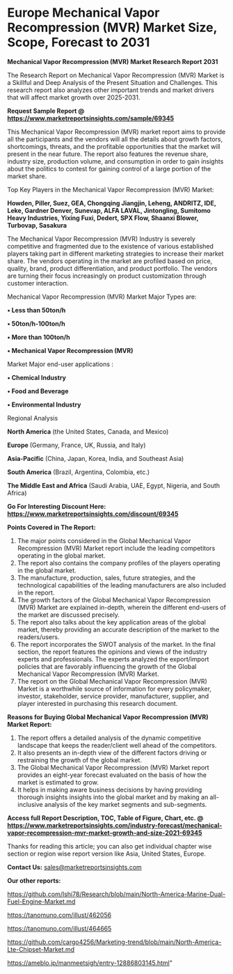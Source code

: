 # Europe Mechanical Vapor Recompression (MVR) Market Size, Scope, Forecast to 2031

<strong>Mechanical Vapor Recompression (MVR) Market Research Report 2031</strong>

The Research Report on Mechanical Vapor Recompression (MVR) Market is a Skillful and Deep Analysis of the Present Situation and Challenges. This research report also analyzes other important trends and market drivers that will affect market growth over 2025-2031.

<strong>Request Sample Report @ <a href=https://www.marketreportsinsights.com/sample/69345>https://www.marketreportsinsights.com/sample/69345</a></strong>

This Mechanical Vapor Recompression (MVR) market report aims to provide all the participants and the vendors will all the details about growth factors, shortcomings, threats, and the profitable opportunities that the market will present in the near future. The report also features the revenue share, industry size, production volume, and consumption in order to gain insights about the politics to contest for gaining control of a large portion of the market share.

Top Key Players in the Mechanical Vapor Recompression (MVR) Market:

<strong>Howden, Piller, Suez, GEA, Chongqing Jiangjin, Leheng, ANDRITZ, IDE, Leke, Gardner Denver, Sunevap, ALFA LAVAL, Jintongling, Sumitomo Heavy Industries, Yixing Fuxi, Dedert, SPX Flow, Shaanxi Blower, Turbovap, Sasakura</strong>

The Mechanical Vapor Recompression (MVR) Industry is severely competitive and fragmented due to the existence of various established players taking part in different marketing strategies to increase their market share. The vendors operating in the market are profiled based on price, quality, brand, product differentiation, and product portfolio. The vendors are turning their focus increasingly on product customization through customer interaction.

Mechanical Vapor Recompression (MVR) Market Major Types are:

<strong>• Less than 50ton/h

• 50ton/h-100ton/h

• More than 100ton/h

• Mechanical Vapor Recompression (MVR)</strong>

Market Major end-user applications :

<strong>• Chemical Industry

• Food and Beverage

• Environmental Industry</strong>

Regional Analysis

</u><strong><b>North America</b></strong> (the United States, Canada, and Mexico)

<strong><b>Europe </b></strong>(Germany, France, UK, Russia, and Italy)

<strong><b>Asia-Pacific</b></strong> (China, Japan, Korea, India, and Southeast Asia)

<strong><b>South America</b></strong> (Brazil, Argentina, Colombia, etc.)

<strong><b>The Middle East and Africa</b></strong> (Saudi Arabia, UAE, Egypt, Nigeria, and South Africa)

<strong>Go For Interesting Discount Here: <a href=https://www.marketreportsinsights.com/discount/69345>https://www.marketreportsinsights.com/discount/69345</a></strong>

<strong>Points Covered in The Report:</strong>
<ol>
  <li>The major points considered in the Global Mechanical Vapor Recompression (MVR) Market report include the leading competitors operating in the global market.</li>
  <li>The report also contains the company profiles of the players operating in the global market.</li>
  <li>The manufacture, production, sales, future strategies, and the technological capabilities of the leading manufacturers are also included in the report.</li>
  <li>The growth factors of the Global Mechanical Vapor Recompression (MVR) Market are explained in-depth, wherein the different end-users of the market are discussed precisely.</li>
  <li>The report also talks about the key application areas of the global market, thereby providing an accurate description of the market to the readers/users.</li>
  <li>The report incorporates the SWOT analysis of the market. In the final section, the report features the opinions and views of the industry experts and professionals. The experts analyzed the export/import policies that are favorably influencing the growth of the Global Mechanical Vapor Recompression (MVR) Market.</li>
  <li>The report on the Global Mechanical Vapor Recompression (MVR) Market is a worthwhile source of information for every policymaker, investor, stakeholder, service provider, manufacturer, supplier, and player interested in purchasing this research document.</li>
</ol>
<strong>Reasons for Buying Global Mechanical Vapor Recompression (MVR) Market Report:</strong>

<ol>
  <li>The report offers a detailed analysis of the dynamic competitive landscape that keeps the reader/client well ahead of the competitors.</li>
  <li>It also presents an in-depth view of the different factors driving or restraining the growth of the global market.</li>
  <li>The Global Mechanical Vapor Recompression (MVR) Market report provides an eight-year forecast evaluated on the basis of how the market is estimated to grow.</li>
  <li>It helps in making aware business decisions by having providing thorough insights insights into the global market and by making an all-inclusive analysis of the key market segments and sub-segments.</li>
</ol>
<strong>Access full Report Description, TOC, Table of Figure, Chart, etc. @ <a href=https://www.marketreportsinsights.com/industry-forecast/mechanical-vapor-recompression-mvr-market-growth-and-size-2021-69345>https://www.marketreportsinsights.com/industry-forecast/mechanical-vapor-recompression-mvr-market-growth-and-size-2021-69345</a></strong>


Thanks for reading this article; you can also get individual chapter wise section or region wise report version like Asia, United States, Europe.

<strong>Contact Us:</strong>
sales@marketreportsinsights.com

<strong>Our other reports:</strong>

<a href=https://github.com/Ishi78/Research/blob/main/North-America-Marine-Dual-Fuel-Engine-Market.md>https://github.com/Ishi78/Research/blob/main/North-America-Marine-Dual-Fuel-Engine-Market.md</a>

<a href=https://tanomuno.com/illust/462056>https://tanomuno.com/illust/462056</a>

<a href=https://tanomuno.com/illust/464665>https://tanomuno.com/illust/464665</a>

<a href=https://github.com/cargo4256/Marketing-trend/blob/main/North-America-Lte-Chipset-Market.md>https://github.com/cargo4256/Marketing-trend/blob/main/North-America-Lte-Chipset-Market.md</a>

<a href=https://ameblo.jp/manmeetsigh/entry-12886803145.html>https://ameblo.jp/manmeetsigh/entry-12886803145.html</a>"
